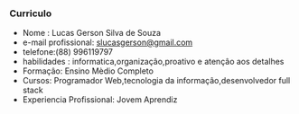 ###  Curriculo

- Nome : Lucas Gerson Silva de Souza
- e-mail profissional: slucasgerson@gmail.com
- telefone:(88) 996119797
- habilidades : informatica,organizaçâo,proativo e atençâo aos detalhes
- Formaçâo: Ensino Mèdio Completo
- Cursos: Programador Web,tecnologia da informaçâo,desenvolvedor full stack
- Experiencia Profissional: Jovem Aprendiz

